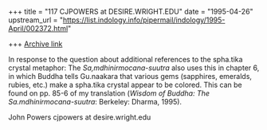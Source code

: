 +++
title = "117 CJPOWERS at DESIRE.WRIGHT.EDU"
date = "1995-04-26"
upstream_url = "https://list.indology.info/pipermail/indology/1995-April/002372.html"

+++
[Archive link](https://list.indology.info/pipermail/indology/1995-April/002372.html)

In response to the question about additional references to the spha.tika 
crystal metaphor: The _Sa,mdhinirmocana-suutra_ also uses this in chapter 
6, in which Buddha tells Gu.naakara that various gems (sapphires, 
emeralds, rubies, etc.) make a spha.tika crystal appear to be colored. 
This can be found on pp. 85-6 of my translation (_Wisdom of Buddha: The 
Sa.mdhinirmocana-suutra_: Berkeley: Dharma, 1995).

John Powers
cjpowers at desire.wright.edu





